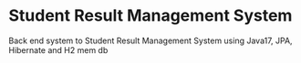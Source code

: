 # Student Result Management System
Back end system to Student Result Management System using Java17, JPA, Hibernate and H2 mem db
